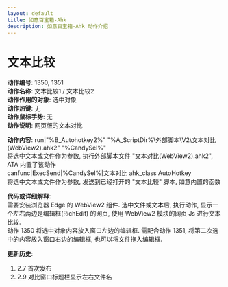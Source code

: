 ```yaml
---
layout: default
title: 如意百宝箱-Ahk
description: 如意百宝箱-Ahk 动作介绍
---
```

<link rel="stylesheet" href="../actions/css/atom-one-light.min.css">
<script src="../actions/js/highlight.min.js"></script>
<script>hljs.highlightAll();</script>

# [](#header-2) 文本比较
**动作编号**: 1350, 1351  
**动作名称**: 文本比较1 / 文本比较2  
**动作作用的对象**: 选中对象  
**动作热键**: 无  
**动作鼠标手势**: 无  
**动作说明**: 网页版的文本对比  

**动作内容**: run|"%B_Autohotkey2%" "%A_ScriptDir%\外部脚本\V2\文本对比(WebView2).ahk2" "%CandySel%"  
将选中文本或文件作为参数, 执行外部脚本文件 "文本对比(WebView2).ahk2", ATA 内置了该动作  
canfunc|ExecSend|%CandySel%|文本对比 ahk_class AutoHotkey  
将选中文本或文件作为参数, 发送到已经打开的 "文本比较" 脚本, 如意内置的函数  

**代码或详细解释**:  
需要安装浏览器 Edge 的 WebView2 组件. 选中文件或文本后, 执行动作, 显示一个左右两边是编辑框(RichEdit) 的网页, 使用 WebView2 模块的网页 Js 进行文本比较.  
动作 1350 将选中对象内容放入窗口左边的编辑框. 需配合动作 1351, 将第二次选中的内容放入窗口右边的编辑框, 也可以将文件拖入编辑框.  

**更新历史**:  
1. 2.7 首次发布  
2. 2.9 对比窗口标题栏显示左右文件名  